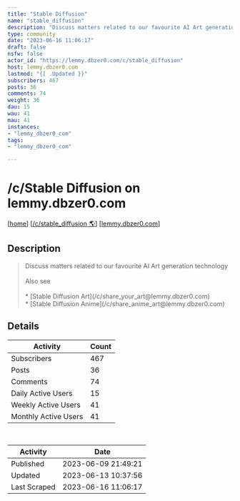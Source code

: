 ```yaml
---
title: "Stable Diffusion" 
name: "stable_diffusion"
description: "Discuss matters related to our favourite AI Art generation technologyAlso see* [Stable Diffusion Art](/c/share_your_art@lemmy.dbzer0.com) * [Stable Diffusion Anime](/c/share_anime_art@lemmy.dbzer0.com) "
type: community
date: "2023-06-16 11:06:17"
draft: false
nsfw: false
actor_id: "https://lemmy.dbzer0.com/c/stable_diffusion"
host: lemmy.dbzer0.com
lastmod: "{[ .Updated }}"
subscribers: 467
posts: 36
comments: 74
weight: 36
dau: 15
wau: 41
mau: 41
instances:
- "lemmy_dbzer0_com"
tags: 
- "lemmy_dbzer0_com"

---
```


# /c/Stable Diffusion on lemmy.dbzer0.com

[[home](/)]
[[/c/stable_diffusion 🌎](https://lemmy.dbzer0.com/c/stable_diffusion)]
[[lemmy.dbzer0.com](/instances/lemmy_dbzer0_com)]


## Description 

<blockquote class="description">
Discuss matters related to our favourite AI Art generation technology<br><br>Also see<br><br>* [Stable Diffusion Art](/c/share_your_art@lemmy.dbzer0.com) <br>* [Stable Diffusion Anime](/c/share_anime_art@lemmy.dbzer0.com) 
</blockquote>


## Details

| Activity | Count  |
|----------------------|---|
| Subscribers          | 467 |
| Posts                | 36  |
| Comments             | 74  |
| Daily Active Users   | 15  |
| Weekly Active Users  | 41  |
| Monthly Active Users | 41  |

<br>

| Activity | Date |
|----------------------|---|
| Published            | 2023-06-09 21:49:21 |
| Updated              | 2023-06-13 10:37:56 |
| Last Scraped         | 2023-06-16 11:06:17 |
